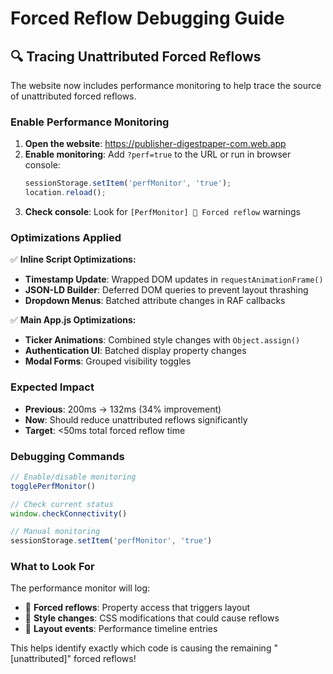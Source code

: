 # Forced Reflow Debugging Guide

## 🔍 Tracing Unattributed Forced Reflows

The website now includes performance monitoring to help trace the source of unattributed forced reflows.

### Enable Performance Monitoring

1. **Open the website**: https://publisher-digestpaper-com.web.app
2. **Enable monitoring**: Add `?perf=true` to the URL or run in browser console:
   ```javascript
   sessionStorage.setItem('perfMonitor', 'true');
   location.reload();
   ```
3. **Check console**: Look for `[PerfMonitor] 🚨 Forced reflow` warnings

### Optimizations Applied

✅ **Inline Script Optimizations:**
- **Timestamp Update**: Wrapped DOM updates in `requestAnimationFrame()`
- **JSON-LD Builder**: Deferred DOM queries to prevent layout thrashing
- **Dropdown Menus**: Batched attribute changes in RAF callbacks

✅ **Main App.js Optimizations:**
- **Ticker Animations**: Combined style changes with `Object.assign()`
- **Authentication UI**: Batched display property changes
- **Modal Forms**: Grouped visibility toggles

### Expected Impact

- **Previous**: 200ms → 132ms (34% improvement)
- **Now**: Should reduce unattributed reflows significantly
- **Target**: <50ms total forced reflow time

### Debugging Commands

```javascript
// Enable/disable monitoring
togglePerfMonitor()

// Check current status
window.checkConnectivity()

// Manual monitoring
sessionStorage.setItem('perfMonitor', 'true')
```

### What to Look For

The performance monitor will log:
- 🚨 **Forced reflows**: Property access that triggers layout
- 💄 **Style changes**: CSS modifications that could cause reflows
- 📏 **Layout events**: Performance timeline entries

This helps identify exactly which code is causing the remaining "[unattributed]" forced reflows!